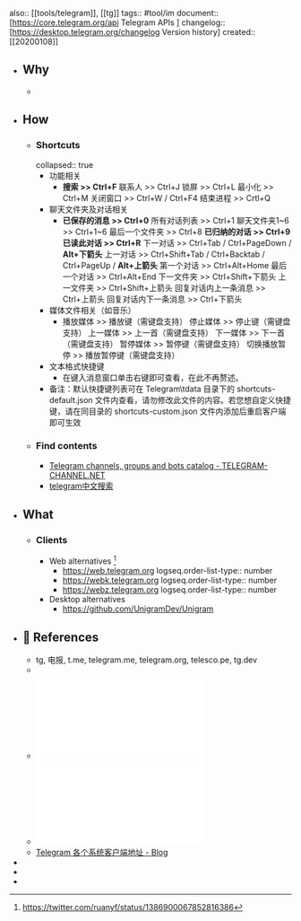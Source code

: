 also:: [[tools/telegram]], [[tg]]
tags:: #tool/im
document:: [https://core.telegram.org/api Telegram APIs ]
changelog:: [https://desktop.telegram.org/changelog Version history]
created:: [[20200108]]

- ## Why
  -
- ## How
  - ### Shortcuts
    collapsed:: true
    - 功能相关
      - **搜索 >> Ctrl+F**
        联系人 >> Ctrl+J
        锁屏  >> Ctrl+L
        最小化 >> Ctrl+M
        关闭窗口 >> Ctrl+W / Ctrl+F4
        结束进程 >> Crtl+Q
    - 聊天文件夹及对话相关
      - **已保存的消息 >> Ctrl+0**
        所有对话列表 >> Ctrl+1
        聊天文件夹1~6  >> Ctrl+1~6
        最后一个文件夹 >> Ctrl+8
        **已归纳的对话 >> Ctrl+9**
        **已读此对话 >> Ctrl+R**
        下一对话 >> Ctrl+Tab / Ctrl+PageDown / **Alt+下箭头**
        上一对话 >> Ctrl+Shift+Tab / Ctrl+Backtab / Ctrl+PageUp / **Alt+上箭头**
        第一个对话 >> Ctrl+Alt+Home
        最后一个对话 >> Ctrl+Alt+End
        下一文件夹  >> Ctrl+Shift+下箭头
        上一文件夹 >> Ctrl+Shift+上箭头
        回复对话内上一条消息 >> Ctrl+上箭头
        回复对话内下一条消息 >> Ctrl+下箭头
    - 媒体文件相关（如音乐）
      - 播放媒体 >> 播放键（需键盘支持）
        停止媒体 >> 停止键（需键盘支持）
        上一媒体 >> 上一首（需键盘支持）
        下一媒体 >> 下一首（需键盘支持）
        暂停媒体 >> 暂停键（需键盘支持）
        切换播放暂停 >> 播放暂停键（需键盘支持）
    - 文本格式快捷键
      - 在键入消息窗口单击右键即可查看，在此不再赘述。
    - 备注：默认快捷键列表可在 Telegram\tdata 目录下的 shortcuts-default.json 文件内查看，请勿修改此文件的内容。若您想自定义快捷键，请在同目录的 shortcuts-custom.json 文件内添加后重启客户端即可生效
  - ### Find contents
    - [Telegram channels, groups and bots catalog - TELEGRAM-CHANNEL.NET](https://telegram-channel.net/)
    - [telegram中文搜索](http://www.sssoou.com/)
- ## What
  - ### Clients
    - Web alternatives [^ruanyifeng]
      - https://web.telegram.org
        logseq.order-list-type:: number
      - https://webk.telegram.org
        logseq.order-list-type:: number
      - https://webz.telegram.org
        logseq.order-list-type:: number
    - Desktop alternatives
      - https://github.com/UnigramDev/Unigram
- ## 📃 References
  - tg, 电报, t.me, telegram.me, telegram.org, telesco.pe, tg.dev
  - [^ruanyifeng]: https://twitter.com/ruanyf/status/1386900067852816386
  - ![Telegram（电报）：新手指南、使用教程及频.pdf](../assets/Telegram（电报）：新手指南、使用教程及频_1645371954006_0.pdf)
  - ![微信难用？！不如找个备胎.pdf](../assets/微信难用？！不如找个备胎_1645431869680_0.pdf)
  - [Telegram 各个系统客户端地址 - Blog](https://congcong0806.github.io/2019/01/08/Telegram/)
-
-
-